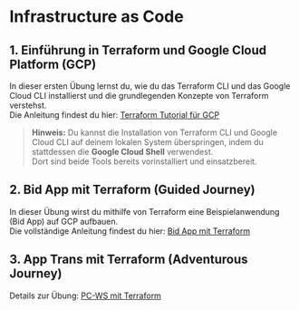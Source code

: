 # Infrastructure as Code

## 1. Einführung in Terraform und Google Cloud Platform (GCP)

In dieser ersten Übung lernst du, wie du das Terraform CLI und das Google Cloud CLI installierst und die grundlegenden Konzepte von Terraform verstehst.  
Die Anleitung findest du hier: [Terraform Tutorial für GCP](https://developer.hashicorp.com/terraform/tutorials/gcp-get-started)

> **Hinweis:** Du kannst die Installation von Terraform CLI und Google Cloud CLI auf deinem lokalen System überspringen, indem du stattdessen die **Google Cloud Shell** verwendest.  
> Dort sind beide Tools bereits vorinstalliert und einsatzbereit.

## 2. Bid App mit Terraform (Guided Journey)

In dieser Übung wirst du mithilfe von Terraform eine Beispielanwendung (Bid App) auf GCP aufbauen.  
Die vollständige Anleitung findest du hier: [Bid App mit Terraform](bidapp.md)

## 3. App Trans mit Terraform (Adventurous Journey)

Details zur Übung: [PC-WS mit Terraform](./app-trans.md)
